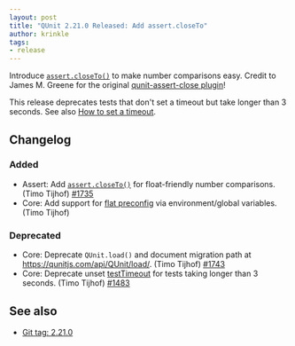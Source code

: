```yaml
---
layout: post
title: "QUnit 2.21.0 Released: Add assert.closeTo"
author: krinkle
tags:
- release
---
```


Introduce [`assert.closeTo()`](https://qunitjs.com/api/assert/closeTo/) to make number comparisons easy. Credit to James M. Greene for the original [qunit-assert-close plugin](https://github.com/JamesMGreene/qunit-assert-close/)!

This release deprecates tests that don't set a timeout but take longer than 3 seconds. See also [How to set a timeout](https://qunitjs.com/api/config/testTimeout/#deprecated-no-timeout-set).

## Changelog

### Added

* Assert: Add [`assert.closeTo()`](https://qunitjs.com/api/assert/closeTo/) for float-friendly number comparisons. (Timo Tijhof) [#1735](https://github.com/qunitjs/qunit/issues/1735)
* Core: Add support for [flat preconfig](https://qunitjs.com/api/config/) via environment/global variables. (Timo Tijhof)

### Deprecated

* Core: Deprecate `QUnit.load()` and document migration path at <https://qunitjs.com/api/QUnit/load/>. (Timo Tijhof) [#1743](https://github.com/qunitjs/qunit/pull/1743)
* Core: Deprecate unset [testTimeout](https://qunitjs.com/api/config/testTimeout/#deprecated-no-timeout-set) for tests taking longer than 3 seconds. (Timo Tijhof) [#1483](https://github.com/qunitjs/qunit/issues/1483)

## See also

* [Git tag: 2.21.0](https://github.com/qunitjs/qunit/releases/tag/2.21.0)
